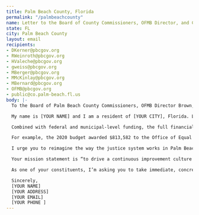 ```yaml
---
title: Palm Beach County, Florida
permalink: "/palmbeachcounty"
name: Letter to the Board of County Commissioners, OFMB Director, and County Administrator
state: FL
city: Palm Beach County
layout: email
recipients:
- DKerner@pbcgov.org
- RWeinroth@pbcgov.org
- HValeche@pbcgov.org
- gweiss@pbcgov.org
- MBerger@pbcgov.org
- MMcKinlay@pbcgov.org
- MBernard@pbcgov.org
- OFMB@pbcgov.org
- public@co.palm-beach.fl.us
body: |-
  To the Board of Palm Beach County Commissioners, OFMB Director Brown, and County Administrator Baker,

  My name is [YOUR NAME] and I am a resident of [YOUR CITY], Florida. Last May, Palm Beach County Sheriff Ric Bradshaw requested a 6% hike in funding for his department, proposing an annual budget of $703 million for 2020 with $75 million set aside for replacing vehicles in the next five years. According to the Palm Beach County Fiscal Year 2020 Budget, the Sheriff’s Office has appropriated more than $725.8 million—an 8% increase from 2019.

  Combined with federal and municipal-level funding, the full financial cost of policing in our area dramatically overshadows support for resources that would enrich and protect Florida communities: youth programs, food security, mental health and wellness, free public transport, affordable housing, universal childcare, substance abuse prevention and treatment, and more.

  For example, the 2020 budget awarded $813,582 to the Office of Equal Opportunity, which has a staff of 12 working on disability access, equal employment, and fair housing. The Criminal Justice Commission received just $750,417 from the county to support 11 staff members working to reduce pretrial detentions, incarceration rates, and racial disparities. Speaking of disparities, the Sheriff’s Office averaged more than twice the amount of funding for each of its 4,289 positions.

  I urge you to reimagine the way the justice system works in Palm Beach County. This means investing in our community’s long-term health and prosperity and, in doing so, decreasing the demand for such an expensive police force in the first place. Until Palm Beach County does this, we are failing to serve communities of color and actively upholding a system of white supremacy.

  Your mission statement is “to drive a continuous improvement culture of excellence that achieves a measurably high level of public satisfaction” in Palm Beach County. For such satisfaction to be achieved, you should adopt a budget that prioritizes community well-being through education, health care, and social services while redirecting funding away from police and incarceration.

  As one of your constituents, I’m asking you to take immediate, concrete action on this issue. I will be sure to tell my friends, family, and neighbors about your response.

  Sincerely,
  [YOUR NAME]
  [YOUR ADDRESS]
  [YOUR EMAIL]
  [YOUR PHONE ]
---
```


